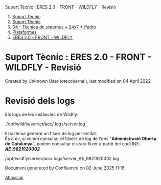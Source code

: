 Suport Tècnic : ERES 2.0 - FRONT - WILDFLY - Revisió  

1.  [Suport Tècnic](index.md)
2.  [Suport Tècnic](13893782.md)
3.  [04 - Tècnica de sistemes + 24x7 + Padró](26313202.md)
4.  [Plataformes](Plataformes_41520520.md)
5.  [ERES 2.0 - FRONT - WILDFLY](ERES-2.0---FRONT---WILDFLY_41520799.md)

Suport Tècnic : ERES 2.0 - FRONT - WILDFLY - Revisió
====================================================

Created by Unknown User (otecobernal), last modified on 04 April 2022

Revisió dels logs
=================

Els logs de les instàncies de Wildfly:

 /opt/wildfly/server/aoc/ logs/server.log

  

El sistema generar un fitxer de log per entitat.  
És a dir, si volem consultar el fitxers de log de l'ens "**Administració Oberta de Catalunya**", podem consultar els seu fitxer a partir del codi INE: **_AE\_9821920002_**

/opt/wildfly/server/aoc/ logs/server\_AE\_9821920002.log

  

Document generated by Confluence on 02 June 2025 11:16

[Atlassian](http://www.atlassian.com/)